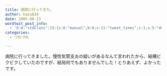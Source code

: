```yaml
---
title: 病院に行ってきた。
author: kazu634
date: 2005-08-13
wordtwit_post_info:
  - 'O:8:"stdClass":13:{s:6:"manual";b:0;s:11:"tweet_times";i:1;s:5:"delay";i:0;s:7:"enabled";i:1;s:10:"separation";s:2:"60";s:7:"version";s:3:"3.7";s:14:"tweet_template";b:0;s:6:"status";i:2;s:6:"result";a:0:{}s:13:"tweet_counter";i:2;s:13:"tweet_log_ids";a:1:{i:0;i:1943;}s:9:"hash_tags";a:0:{}s:8:"accounts";a:1:{i:0;s:7:"kazu634";}}'
categories:
  - つれづれ

---
```

<div class="section">
<p>
    病院に行ってきました。慢性気管支炎の疑いがあるなんて言われたから、結構ビクビクしていたのですが、結局何でもありませんでした！とりあえず、よかったです。
</p>
</div>
